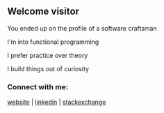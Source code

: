 ## Welcome visitor

You ended up on the profile of a software craftsman

I'm into functional programming

I prefer practice over theory

I build things out of curiosity

### Connect with me:

[website] | [linkedin] | [stackexchange]

<br>

[website]: https://ales.rocks
[linkedin]: https://linkedin.com/in/alesnajmann
[stackexchange]: https://stackexchange.com/users/140565/littleli
